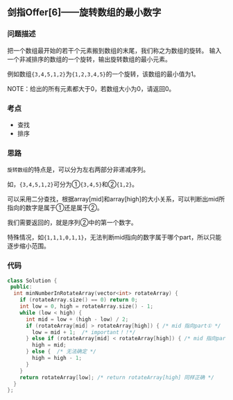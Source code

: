 ## 剑指Offer[6]——旋转数组的最小数字
### 问题描述
把一个数组最开始的若干个元素搬到数组的末尾，我们称之为数组的旋转。 输入一个非减排序的数组的一个旋转，输出旋转数组的最小元素。 

例如数组`{3,4,5,1,2}`为`{1,2,3,4,5}`的一个旋转，该数组的最小值为1。

NOTE：给出的所有元素都大于0，若数组大小为0，请返回0。
### 考点
- 查找
- 排序
### 思路
`旋转数组`的特点是，可以分为左右两部分非递减序列。

如，`{3,4,5,1,2}`可分为①`{3,4,5}`和②`{1,2}`。

可以采用二分查找，根据array[mid]和array[high]的大小关系，可以判断出mid所指向的数字是属于①还是属于②。

我们需要返回的，就是序列②中的第一个数字。

特殊情况，如`{1,1,1,0,1,1}`，无法判断mid指向的数字属于哪个part，所以只能逐步缩小范围。

### 代码
~~~cpp
class Solution {
 public:
  int minNumberInRotateArray(vector<int> rotateArray) {
    if (rotateArray.size() == 0) return 0;
    int low = 0, high = rotateArray.size() - 1;
    while (low < high) {
      int mid = low + (high - low) / 2;
      if (rotateArray[mid] > rotateArray[high]) { /* mid 指向part① */
        low = mid + 1;  /* important！！*/
      } else if (rotateArray[mid] < rotateArray[high]) { /* mid 指向part② */
        high = mid;
      } else {  /* 无法确定 */
        high = high - 1;
      }
    }
    return rotateArray[low]; /* return rotateArray[high] 同样正确 */
  }
};
~~~
